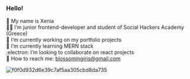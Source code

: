 ### Hello! 
  
:handshake: My name is Xenia </br>
:woman_technologist: I’m junior frontend-developer and student of Social Hackers Academy (Greece) </br>
:rocket: I’m currently working on my portfolio projects </br>
:mechanical_arm: I’m currently learning MERN stack </br>
:electron: I’m looking to collaborate on react projects </br>
:postbox: How to reach me: blossomingiris@gmail.com </br>


![f0f0d932d6e39c7af5aa305cbd8da735](https://user-images.githubusercontent.com/102720711/188574066-8f684a81-47ef-4da1-8df4-aae7ecd95500.gif)
